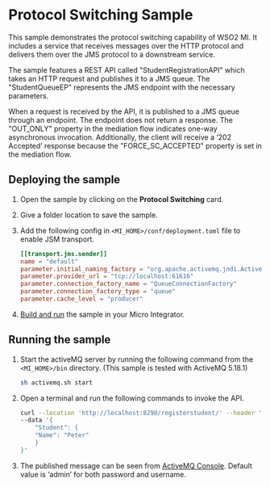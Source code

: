 # Protocol Switching Sample

This sample demonstrates the protocol switching capability of WSO2 MI. It includes a service that receives messages over the HTTP protocol and delivers them over the JMS protocol to a downstream service.

The sample features a REST API called "StudentRegistrationAPI" which takes an HTTP request and publishes it to a JMS queue. The "StudentQueueEP" represents the JMS endpoint with the necessary parameters.

When a request is received by the API, it is published to a JMS queue through an endpoint. The endpoint does not return a response. The "OUT_ONLY" property in the mediation flow indicates one-way asynchronous invocation. Additionally, the client will receive a ‘202 Accepted’ response because the "FORCE_SC_ACCEPTED" property is set in the mediation flow.

## Deploying the sample

1.  Open the sample by clicking on the **Protocol Switching** card.
2.  Give a folder location to save the sample.
3.  Add the following config in `<MI_HOME>/conf/deployment.toml` file to enable JSM transport.

    ```toml
    [[transport.jms.sender]]
    name = "default"
    parameter.initial_naming_factory = "org.apache.activemq.jndi.ActiveMQInitialContextFactory"
    parameter.provider_url = "tcp://localhost:61616"
    parameter.connection_factory_name = "QueueConnectionFactory"
    parameter.connection_factory_type = "queue"
    parameter.cache_level = "producer"
    ```
    
4.  [Build and run]({{base_path}}/develop/deploy-artifacts#build-and-run) the sample in your Micro Integrator.

## Running the sample

1. Start the activeMQ server by running the following command from the `<MI_HOME>/bin` directory. (This sample is tested with ActiveMQ 5.18.1)

    ```bash
    sh activemq.sh start
    ```

2. Open a terminal and run the following commands to invoke the API.

    ```bash
    curl --location 'http://localhost:8290/registerstudent/' --header 'Content-Type: application/json' \
    --data '{
        "Student": {
        "Name": "Peter"
        }
    }'
    ```

3. The published message can be seen from [ActiveMQ Console](http://127.0.0.1:8161/admin/browse.jsp?JMSDestination=StudentQueue). Default value is ‘admin’ for both password and username.